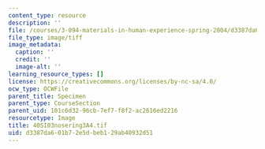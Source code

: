 ```yaml
---
content_type: resource
description: ''
file: /courses/3-094-materials-in-human-experience-spring-2004/d3387da601b72e5dbeb129ab40932d51_40SI03nosering3A4.tif
file_type: image/tiff
image_metadata:
  caption: ''
  credit: ''
  image-alt: ''
learning_resource_types: []
license: https://creativecommons.org/licenses/by-nc-sa/4.0/
ocw_type: OCWFile
parent_title: Specimen
parent_type: CourseSection
parent_uid: 101c6d32-96cb-7ef7-f8f2-ac2616ed2216
resourcetype: Image
title: 40SI03nosering3A4.tif
uid: d3387da6-01b7-2e5d-beb1-29ab40932d51
---
```


